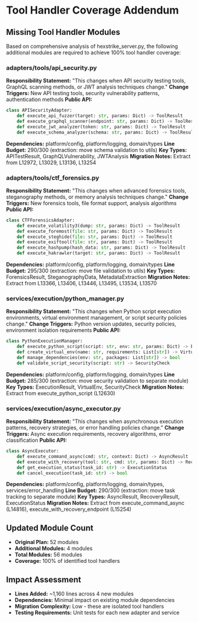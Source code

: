 # Tool Handler Coverage Addendum

## Missing Tool Handler Modules

Based on comprehensive analysis of hexstrike_server.py, the following additional modules are required to achieve 100% tool handler coverage:

### adapters/tools/api_security.py
**Responsibility Statement:** "This changes when API security testing tools, GraphQL scanning methods, or JWT analysis techniques change."
**Change Triggers:** New API testing tools, security vulnerability patterns, authentication methods
**Public API:**
```python
class APISecurityAdapter:
    def execute_api_fuzzer(target: str, params: Dict) -> ToolResult
    def execute_graphql_scanner(endpoint: str, params: Dict) -> ToolResult
    def execute_jwt_analyzer(token: str, params: Dict) -> ToolResult
    def execute_schema_analyzer(schema: str, params: Dict) -> ToolResult
```
**Dependencies:** platform/config, platform/logging, domain/types
**Line Budget:** 290/300 (extraction: move schema validation to utils)
**Key Types:** APITestResult, GraphQLVulnerability, JWTAnalysis
**Migration Notes:** Extract from L12972, L13029, L13136, L13254

### adapters/tools/ctf_forensics.py
**Responsibility Statement:** "This changes when advanced forensics tools, steganography methods, or memory analysis techniques change."
**Change Triggers:** New forensics tools, file format support, analysis algorithms
**Public API:**
```python
class CTFForensicsAdapter:
    def execute_volatility3(dump: str, params: Dict) -> ToolResult
    def execute_foremost(file: str, params: Dict) -> ToolResult
    def execute_steghide(file: str, params: Dict) -> ToolResult
    def execute_exiftool(file: str, params: Dict) -> ToolResult
    def execute_hashpump(hash_data: str, params: Dict) -> ToolResult
    def execute_hakrawler(target: str, params: Dict) -> ToolResult
```
**Dependencies:** platform/config, platform/logging, domain/types
**Line Budget:** 295/300 (extraction: move file validation to utils)
**Key Types:** ForensicsResult, SteganographyData, MetadataExtraction
**Migration Notes:** Extract from L13366, L13406, L13446, L13495, L13534, L13570

### services/execution/python_manager.py
**Responsibility Statement:** "This changes when Python script execution environments, virtual environment management, or script security policies change."
**Change Triggers:** Python version updates, security policies, environment isolation requirements
**Public API:**
```python
class PythonExecutionManager:
    def execute_python_script(script: str, env: str, params: Dict) -> ExecutionResult
    def create_virtual_env(name: str, requirements: List[str]) -> VirtualEnv
    def manage_dependencies(env: str, packages: List[str]) -> bool
    def validate_script_security(script: str) -> SecurityCheck
```
**Dependencies:** platform/config, platform/logging, domain/types
**Line Budget:** 285/300 (extraction: move security validation to separate module)
**Key Types:** ExecutionResult, VirtualEnv, SecurityCheck
**Migration Notes:** Extract from execute_python_script (L12630)

### services/execution/async_executor.py
**Responsibility Statement:** "This changes when asynchronous execution patterns, recovery strategies, or error handling policies change."
**Change Triggers:** Async execution requirements, recovery algorithms, error classification
**Public API:**
```python
class AsyncExecutor:
    def execute_command_async(cmd: str, context: Dict) -> AsyncResult
    def execute_with_recovery(tool: str, cmd: str, params: Dict) -> RecoveryResult
    def get_execution_status(task_id: str) -> ExecutionStatus
    def cancel_execution(task_id: str) -> bool
```
**Dependencies:** platform/config, platform/logging, domain/types, services/error_handling
**Line Budget:** 290/300 (extraction: move task tracking to separate module)
**Key Types:** AsyncResult, RecoveryResult, ExecutionStatus
**Migration Notes:** Extract from execute_command_async (L14816), execute_with_recovery_endpoint (L15254)

## Updated Module Count
- **Original Plan:** 52 modules
- **Additional Modules:** 4 modules
- **Total Modules:** 56 modules
- **Coverage:** 100% of identified tool handlers

## Impact Assessment
- **Lines Added:** ~1,160 lines across 4 new modules
- **Dependencies:** Minimal impact on existing module dependencies
- **Migration Complexity:** Low - these are isolated tool handlers
- **Testing Requirements:** Unit tests for each new adapter and service
